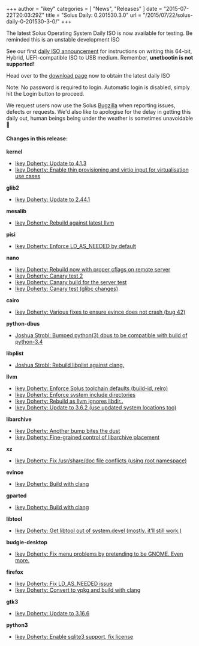 +++
author = "ikey"
categories = [
"News",
"Releases"
]
date =  "2015-07-22T20:03:29Z"
title = "Solus Daily: 0.201530.3.0"
url = "/2015/07/22/solus-daily-0-201530-3-0/"
+++

The latest Solus Operating System Daily ISO is now available for testing. Be reminded this is an unstable development ISO

See our first [daily ISO announcement](https://solus-project.com/2015/06/29/first-unstable-daily-iso/) for instructions on writing this 64-bit, Hybrid, UEFI-compatible ISO to USB medium. Remember, **unetbootin is not supported!**

Head over to the [download page](https://solus-project.com/download) now to obtain the latest daily ISO

Note: No password is required to login. Automatic login is disabled, simply hit the Login button to proceed.

We request users now use the Solus [Bugzilla](https://bugs.solus-project.com/enter_bug.cgi) when reporting issues, defects or requests. We'd also like to apologise for the delay in getting this daily out, human beings being under the weather is sometimes 
unavoidable 🙂

#### Changes in this release:

**kernel**

- [Ikey Doherty: Update to 4.1.3](https://git.solus-project.com/packages/kernel/commit/?id=b2c1357)
- [Ikey Doherty: Enable thin provisioning and virtio input for virtualisation use cases](https://git.solus-project.com/packages/kernel/commit/?id=7f91921)

**glib2**

- [Ikey Doherty: Update to 2.44.1](https://git.solus-project.com/packages/glib2/commit/?id=b656132)

**mesalib**

- [Ikey Doherty: Rebuild against latest llvm](https://git.solus-project.com/packages/mesalib/commit/?id=dbc1d2f)

**pisi**

- [Ikey Doherty: Enforce LD\_AS\_NEEDED by default](https://git.solus-project.com/packages/pisi/commit/?id=50e17aa)

**nano**

- [Ikey Doherty: Rebuild now with proper cflags on remote server](https://git.solus-project.com/packages/nano/commit/?id=2a5d108)
- [Ikey Doherty: Canary test 2](https://git.solus-project.com/packages/nano/commit/?id=53bb667)
- [Ikey Doherty: Canary build for the server test](https://git.solus-project.com/packages/nano/commit/?id=1483340)
- [Ikey Doherty: Canary test (glibc changes)](https://git.solus-project.com/packages/nano/commit/?id=57597c4)

**cairo**

- [Ikey Doherty: Various fixes to ensure evince does not crash (bug 42)](https://git.solus-project.com/packages/cairo/commit/?id=0857f67)

**python-dbus**

- [Joshua Strobl: Bumped python(3) dbus to be compatible with build of python-3.4](https://git.solus-project.com/packages/python-dbus/commit/?id=0b9907f)

**libplist**

- [Joshua Strobl: Rebuild libplist against clang.](https://git.solus-project.com/packages/libplist/commit/?id=b3ebe97)

**llvm**

- [Ikey Doherty: Enforce Solus toolchain defaults (build-id, relro)](https://git.solus-project.com/packages/llvm/commit/?id=75a7147)
- [Ikey Doherty: Enforce system include directories](https://git.solus-project.com/packages/llvm/commit/?id=fe96dab)
- [Ikey Doherty: Rebuild as llvm ignores libdir..](https://git.solus-project.com/packages/llvm/commit/?id=3688637)
- [Ikey Doherty: Update to 3.6.2 (use updated system locations too)](https://git.solus-project.com/packages/llvm/commit/?id=b23df49)

**libarchive**

- [Ikey Doherty: Another bump bites the dust](https://git.solus-project.com/packages/libarchive/commit/?id=8199890)
- [Ikey Doherty: Fine-grained control of libarchive placement](https://git.solus-project.com/packages/libarchive/commit/?id=9801902)

**xz**

- [Ikey Doherty: Fix /usr/share/doc file conflicts (using root namespace)](https://git.solus-project.com/packages/xz/commit/?id=4af9e04)

**evince**

- [Ikey Doherty: Build with clang](https://git.solus-project.com/packages/evince/commit/?id=5f4f350)

**gparted**

- [Ikey Doherty: Build with clang](https://git.solus-project.com/packages/gparted/commit/?id=8176e6f)

**libtool**

- [Ikey Doherty: Get libtool out of system.devel (mostly. it'll still work.)](https://git.solus-project.com/packages/libtool/commit/?id=59b62de)

**budgie-desktop**

- [Ikey Doherty: Fix menu problems by pretending to be GNOME. Even more.](https://git.solus-project.com/packages/budgie-desktop/commit/?id=3243f71)

**firefox**

- [Ikey Doherty: Fix LD\_AS\_NEEDED issue](https://git.solus-project.com/packages/firefox/commit/?id=fdda735)
- [Ikey Doherty: Convert to ypkg and build with clang](https://git.solus-project.com/packages/firefox/commit/?id=b1f9027)

**gtk3**

- [Ikey Doherty: Update to 3.16.6](https://git.solus-project.com/packages/gtk3/commit/?id=0cdf817)

**python3**

  - [Ikey Doherty: Enable sqlite3 support, fix license](https://git.solus-project.com/packages/python3/commit/?id=86c7520)